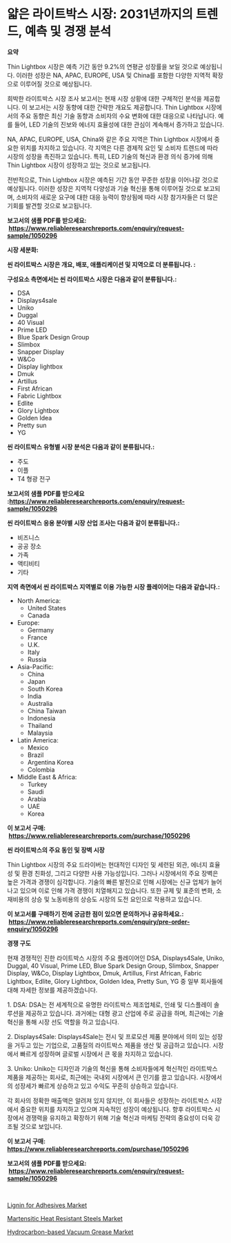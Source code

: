 <p><h1>얇은 라이트박스 시장: 2031년까지의 트렌드, 예측 및 경쟁 분석</h1></p><p><strong>요약</strong></p>
<p><p>Thin Lightbox 시장은 예측 기간 동안 9.2%의 연평균 성장률을 보일 것으로 예상됩니다. 이러한 성장은 NA, APAC, EUROPE, USA 및 China를 포함한 다양한 지역적 확장으로 이루어질 것으로 예상됩니다.</p><p>희박한 라이트박스 시장 조사 보고서는 현재 시장 상황에 대한 구체적인 분석을 제공합니다. 이 보고서는 시장 동향에 대한 간략한 개요도 제공합니다. Thin Lightbox 시장에서의 주요 동향은 최신 기술 동향과 소비자의 수요 변화에 대한 대응으로 나타납니다. 예를 들어, LED 기술의 진보와 에너지 효율성에 대한 관심이 계속해서 증가하고 있습니다.</p><p>NA, APAC, EUROPE, USA, China와 같은 주요 지역은 Thin Lightbox 시장에서 중요한 위치를 차지하고 있습니다. 각 지역은 다른 경제적 요인 및 소비자 트렌드에 따라 시장의 성장을 촉진하고 있습니다. 특히, LED 기술의 혁신과 환경 의식 증가에 의해 Thin Lightbox 시장이 성장하고 있는 것으로 보고됩니다.</p><p>전반적으로, Thin Lightbox 시장은 예측된 기간 동안 꾸준한 성장을 이어나갈 것으로 예상됩니다. 이러한 성장은 지역적 다양성과 기술 혁신을 통해 이루어질 것으로 보고되며, 소비자의 새로운 요구에 대한 대응 능력이 향상됨에 따라 시장 참가자들은 더 많은 기회를 발견할 것으로 보고됩니다.</p></p>
<p><strong>보고서의 샘플 PDF를 받으세요: &nbsp;<a href="https://www.reliableresearchreports.com/enquiry/request-sample/1050296">https://www.reliableresearchreports.com/enquiry/request-sample/1050296</a></strong></p>
<p><strong>시장 세분화:</strong></p>
<p><strong> 씬 라이트박스 시장은 개요, 배포, 애플리케이션 및 지역으로 더 분류됩니다. :</strong></p>
<p><strong>구성요소 측면에서는 씬 라이트박스 시장은 다음과 같이 분류됩니다.:</strong></p>
<p><ul><li>DSA</li><li>Displays4sale</li><li>Uniko</li><li>Duggal</li><li>40 Visual</li><li>Prime LED</li><li>Blue Spark Design Group</li><li>Slimbox</li><li>Snapper Display</li><li>W&Co</li><li>Display lightbox</li><li>Dmuk</li><li>Artillus</li><li>First African</li><li>Fabric Lightbox</li><li>Edlite</li><li>Glory Lightbox</li><li>Golden Idea</li><li>Pretty sun</li><li>YG</li></ul></p>
<p><strong> 씬 라이트박스 유형별 시장 분석은 다음과 같이 분류됩니다.:</strong></p>
<p><ul><li>주도</li><li>이플</li><li>T4 형광 전구</li></ul></p>
<p><strong>보고서의 샘플 PDF를 받으세요 :<a href="https://www.reliableresearchreports.com/enquiry/request-sample/1050296">https://www.reliableresearchreports.com/enquiry/request-sample/1050296</a></strong></p>
<p><strong> 씬 라이트박스 응용 분야별 시장 산업 조사는 다음과 같이 분류됩니다.:</strong></p>
<p><ul><li>비즈니스</li><li>공공 장소</li><li>가족</li><li>액티비티</li><li>기타</li></ul></p>
<p><strong>지역 측면에서 씬 라이트박스 지역별로 이용 가능한 시장 플레이어는 다음과 같습니다.:</strong></p>
<p><ul>
    <li>
        North America:
        <ul>
            <li>United States</li>
            <li>Canada</li>
        </ul>
    </li>
    <li>
        Europe:
        <ul>
            <li>Germany</li>
            <li>France</li>
            <li>U.K.</li>
            <li>Italy</li>
            <li>Russia</li>
        </ul>
    </li>
    <li>
        Asia-Pacific:
        <ul>
            <li>China</li>
            <li>Japan</li>
            <li>South Korea</li>
            <li>India</li>
            <li>Australia</li>
            <li>China Taiwan</li>
            <li>Indonesia</li>
            <li>Thailand</li>
            <li>Malaysia</li>
        </ul>
    </li>
    <li>
        Latin America:
        <ul>
            <li>Mexico</li>
            <li>Brazil</li>
            <li>Argentina Korea</li>
            <li>Colombia</li>
        </ul>
    </li>
    <li>
        Middle East & Africa:
        <ul>
            <li>Turkey</li>
            <li>Saudi</li>
            <li>Arabia</li>
            <li>UAE</li>
            <li>Korea</li>
        </ul>
    </li>
    </ul></p>
<p><strong>이 보고서 구매: &nbsp;<a href="https://www.reliableresearchreports.com/purchase/1050296">https://www.reliableresearchreports.com/purchase/1050296</a></strong></p>
<p><strong>씬 라이트박스의 주요 동인 및 장벽 시장</strong></p>
<p><p>Thin Lightbox 시장의 주요 드라이버는 현대적인 디자인 및 세련된 외관, 에너지 효율성 및 환경 친화성, 그리고 다양한 사용 가능성입니다. 그러나 시장에서의 주요 장벽은 높은 가격과 경쟁이 심각합니다. 기술의 빠른 발전으로 인해 시장에는 신규 업체가 늘어나고 있으며 이로 인해 가격 경쟁이 치열해지고 있습니다. 또한 규제 및 표준의 변화, 소재비용의 상승 및 노동비용의 상승도 시장의 도전 요인으로 작용하고 있습니다.</p></p>
<p><strong>이 보고서를 구매하기 전에 궁금한 점이 있으면 문의하거나 공유하세요.: &nbsp;<a href="https://www.reliableresearchreports.com/enquiry/pre-order-enquiry/1050296">https://www.reliableresearchreports.com/enquiry/pre-order-enquiry/1050296</a></strong></p>
<p><strong>경쟁 구도</strong></p>
<p><p>현재 경쟁적인 진한 라이트박스 시장의 주요 플레이어인 DSA, Displays4Sale, Uniko, Duggal, 40 Visual, Prime LED, Blue Spark Design Group, Slimbox, Snapper Display, W&Co, Display Lightbox, Dmuk, Artillus, First African, Fabric Lightbox, Edlite, Glory Lightbox, Golden Idea, Pretty Sun, YG 중 일부 회사들에 대해 자세한 정보를 제공하겠습니다.</p><p>1. DSA: DSA는 전 세계적으로 유명한 라이트박스 제조업체로, 인쇄 및 디스플레이 솔루션을 제공하고 있습니다. 과거에는 대형 광고 산업에 주로 공급을 하며, 최근에는 기술 혁신을 통해 시장 선도 역할을 하고 있습니다.</p><p>2. Displays4Sale: Displays4Sale는 전시 및 프로모션 제품 분야에서 의미 있는 성장을 거두고 있는 기업으로, 고품질의 라이트박스 제품을 생산 및 공급하고 있습니다. 시장에서 빠르게 성장하며 글로벌 시장에서 큰 몫을 차지하고 있습니다.</p><p>3. Uniko: Uniko는 디자인과 기술의 혁신을 통해 소비자들에게 혁신적인 라이트박스 제품을 제공하는 회사로, 최근에는 국내외 시장에서 큰 인기를 끌고 있습니다. 시장에서의 성장세가 빠르게 상승하고 있고 수익도 꾸준히 상승하고 있습니다.</p><p>각 회사의 정확한 매출액은 알려져 있지 않지만, 이 회사들은 성장하는 라이트박스 시장에서 중요한 위치를 차지하고 있으며 지속적인 성장이 예상됩니다. 향후 라이트박스 시장에서 경쟁력을 유지하고 확장하기 위해 기술 혁신과 마케팅 전략의 중요성이 더욱 강조될 것으로 보입니다.</p></p>
<p><strong>이 보고서 구매: &nbsp; <a href="https://www.reliableresearchreports.com/purchase/1050296">https://www.reliableresearchreports.com/purchase/1050296</a></strong></p>
<p><strong>보고서의 샘플 PDF를 받으세요: &nbsp;<a href="https://www.reliableresearchreports.com/enquiry/request-sample/1050296">https://www.reliableresearchreports.com/enquiry/request-sample/1050296</a></strong><strong></strong></p>
<p>&nbsp;</p>
<p><p><a href="https://github.com/timeliteaut/Market-Research-Report-List-1/blob/main/lignin-for-adhesives-market.md">Lignin for Adhesives Market</a></p><p><a href="https://github.com/bobicer/Market-Research-Report-List-2/blob/main/martensitic-heat-resistant-steels-market.md">Martensitic Heat Resistant Steels Market</a></p><p><a href="https://github.com/seekum/Market-Research-Report-List-1/blob/main/hydrocarbon-based-vacuum-grease-market.md">Hydrocarbon-based Vacuum Grease Market</a></p></p>